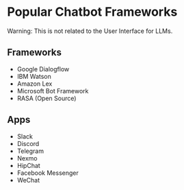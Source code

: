 # Popular Chatbot Frameworks
Warning: This is not related to the User Interface for LLMs.

## Frameworks
* Google Dialogflow
* IBM Watson
* Amazon Lex
* Microsoft Bot Framework
* RASA (Open Source)

## Apps
* Slack
* Discord
* Telegram
* Nexmo
* HipChat
* Facebook Messenger
* WeChat
